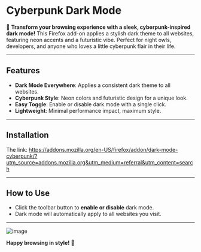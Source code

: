 # Cyberpunk Dark Mode

🌃 **Transform your browsing experience with a sleek, cyberpunk-inspired dark mode!** This Firefox add-on applies a stylish dark theme to all websites, featuring neon accents and a futuristic vibe. Perfect for night owls, developers, and anyone who loves a little cyberpunk flair in their life.

---

## Features
- **Dark Mode Everywhere**: Applies a consistent dark theme to all websites.
- **Cyberpunk Style**: Neon colors and futuristic design for a unique look.
- **Easy Toggle**: Enable or disable dark mode with a single click.
- **Lightweight**: Minimal performance impact, maximum style.

---

## Installation
The link: https://addons.mozilla.org/en-US/firefox/addon/dark-mode-cyberpunk/?utm_source=addons.mozilla.org&utm_medium=referral&utm_content=search

---

## How to Use
- Click the toolbar button to **enable or disable** dark mode.
- Dark mode will automatically apply to all websites you visit.

---

![image](https://github.com/user-attachments/assets/d9b9e715-2517-4b1f-bc4d-618339785c01)


**Happy browsing in style!** 🚀
